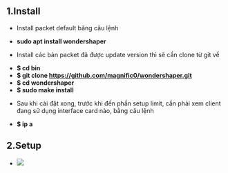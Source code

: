 ## 1.Install
- Install packet default băng câu lệnh 
+ **sudo apt install wondershaper**
- Install các bản packet đã được update version thì sẽ cần clone từ git về
+ **$ cd bin**
+ **$ git clone https://github.com/magnific0/wondershaper.git**
+ **$ cd wondershaper**
+ **$ sudo make install**
- Sau khi cài đặt xong, trước khi đến phần setup limit, cần phải xem client đang sử dụng interface card nào, bằng câu lệnh 
+ **$ ip a**
## 2.Setup
- <img src="x-special/nautilus-clipboard
copy
file:///home/trongnd/Pictures/Screenshot%20from%202020-03-03%2009-13-26.png
">
